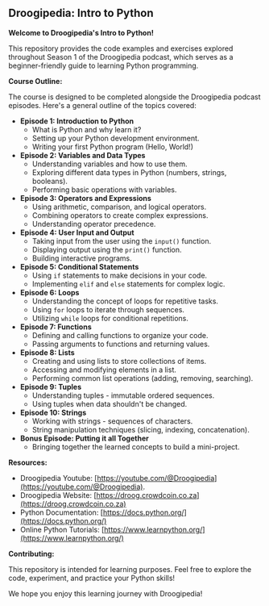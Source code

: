 ## Droogipedia: Intro to Python

**Welcome to Droogipedia's Intro to Python!**

This repository provides the code examples and exercises explored throughout Season 1 of the Droogipedia podcast, which serves as a beginner-friendly guide to learning Python programming.

**Course Outline:**

The course is designed to be completed alongside the Droogipedia podcast episodes. Here's a general outline of the topics covered:

* **Episode 1: Introduction to Python**
    * What is Python and why learn it?
    * Setting up your Python development environment.
    * Writing your first Python program (Hello, World!)
* **Episode 2: Variables and Data Types**
    * Understanding variables and how to use them.
    * Exploring different data types in Python (numbers, strings, booleans).
    * Performing basic operations with variables.
* **Episode 3: Operators and Expressions**
    * Using arithmetic, comparison, and logical operators.
    * Combining operators to create complex expressions.
    * Understanding operator precedence.
* **Episode 4: User Input and Output**
    * Taking input from the user using the `input()` function.
    * Displaying output using the `print()` function.
    * Building interactive programs.
* **Episode 5: Conditional Statements**
    * Using `if` statements to make decisions in your code.
    * Implementing `elif` and `else` statements for complex logic.
* **Episode 6: Loops**
    * Understanding the concept of loops for repetitive tasks.
    * Using `for` loops to iterate through sequences.
    * Utilizing `while` loops for conditional repetitions.
* **Episode 7: Functions**
    * Defining and calling functions to organize your code.
    * Passing arguments to functions and returning values.
* **Episode 8: Lists**
    * Creating and using lists to store collections of items.
    * Accessing and modifying elements in a list.
    * Performing common list operations (adding, removing, searching).
* **Episode 9: Tuples**
    * Understanding tuples - immutable ordered sequences.
    * Using tuples when data shouldn't be changed.
* **Episode 10: Strings**
    * Working with strings - sequences of characters.
    * String manipulation techniques (slicing, indexing, concatenation).
* **Bonus Episode: Putting it all Together**
    * Bringing together the learned concepts to build a mini-project.

**Resources:**
* Droogipedia Youtube: [https://youtube.com/@Droogipedia](https://youtube.com/@Droogipedia).
* Droogipedia Website: [https://droog.crowdcoin.co.za](https://droog.crowdcoin.co.za)
* Python Documentation: [https://docs.python.org/](https://docs.python.org/)
* Online Python Tutorials: [https://www.learnpython.org/](https://www.learnpython.org/)

**Contributing:**

This repository is intended for learning purposes. Feel free to explore the code, experiment, and practice your Python skills!

We hope you enjoy this learning journey with Droogipedia!
